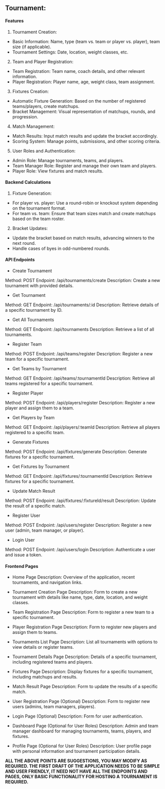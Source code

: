 ## Tournament:

#### Features

1. Tournament Creation:

- Basic Information: Name, type (team vs. team or player vs. player), team size (if applicable).
- Tournament Settings: Date, location, weight classes, etc.

2. Team and Player Registration:

- Team Registration: Team name, coach details, and other relevant information.
- Player Registration: Player name, age, weight class, team assignment.

3. Fixtures Creation:

- Automatic Fixture Generation: Based on the number of registered teams/players, create matchups.
- Bracket Management: Visual representation of matchups, rounds, and progression.

4. Match Management:

- Match Results: Input match results and update the bracket accordingly.
- Scoring System: Manage points, submissions, and other scoring criteria.

5. User Roles and Authentication:

- Admin Role: Manage tournaments, teams, and players.
- Team Manager Role: Register and manage their own team and players.
- Player Role: View fixtures and match results.

#### Backend Calculations

1. Fixture Generation:

- For player vs. player: Use a round-robin or knockout system depending on the tournament format.
- For team vs. team: Ensure that team sizes match and create matchups based on the team roster.

2. Bracket Updates:

- Update the bracket based on match results, advancing winners to the next round.
- Handle cases of byes in odd-numbered rounds.

#### API Endpoints

- Create Tournament

Method: POST
Endpoint: /api/tournaments/create
Description: Create a new tournament with provided details.

- Get Tournament

Method: GET
Endpoint: /api/tournaments/:id
Description: Retrieve details of a specific tournament by ID.

- Get All Tournaments

Method: GET
Endpoint: /api/tournaments
Description: Retrieve a list of all tournaments.

- Register Team

Method: POST
Endpoint: /api/teams/register
Description: Register a new team for a specific tournament.

- Get Teams by Tournament

Method: GET
Endpoint: /api/teams/:tournamentId
Description: Retrieve all teams registered for a specific tournament.

- Register Player

Method: POST
Endpoint: /api/players/register
Description: Register a new player and assign them to a team.

- Get Players by Team

Method: GET
Endpoint: /api/players/:teamId
Description: Retrieve all players registered to a specific team.

- Generate Fixtures

Method: POST
Endpoint: /api/fixtures/generate
Description: Generate fixtures for a specific tournament.

- Get Fixtures by Tournament

Method: GET
Endpoint: /api/fixtures/:tournamentId
Description: Retrieve fixtures for a specific tournament.

- Update Match Result

Method: POST
Endpoint: /api/fixtures/:fixtureId/result
Description: Update the result of a specific match.

- Register User

Method: POST
Endpoint: /api/users/register
Description: Register a new user (admin, team manager, or player).

- Login User

Method: POST
Endpoint: /api/users/login
Description: Authenticate a user and issue a token.

#### Frontend Pages

- Home Page
Description: Overview of the application, recent tournaments, and navigation links.

- Tournament Creation Page
Description: Form to create a new tournament with details like name, type, date, location, and weight classes.

- Team Registration Page
Description: Form to register a new team to a specific tournament.

- Player Registration Page
Description: Form to register new players and assign them to teams.

- Tournaments List Page
Description: List all tournaments with options to view details or register teams.

- Tournament Details Page
Description: Details of a specific tournament, including registered teams and players.

- Fixtures Page
Description: Display fixtures for a specific tournament, including matchups and results.

- Match Result Page
Description: Form to update the results of a specific match.

- User Registration Page (Optional)
Description: Form to register new users (admins, team managers, players).

- Login Page (Optional)
Description: Form for user authentication.

- Dashboard Page (Optional for User Roles)
Description: Admin and team manager dashboard for managing tournaments, teams, players, and fixtures.

- Profile Page (Optional for User Roles)
Description: User profile page with personal information and tournament participation details.

**ALL THE ABOVE POINTS ARE SUGGESTIONS, YOU MAY MODIFY AS REQUIRED. THE FIRST DRAFT OF THE APPLICATION NEEDS TO BE SIMPLE AND USER FRIENDLY, IT NEED NOT HAVE ALL THE ENDPOINTS AND PAGES, ONLY BASIC FUNCTIONALITY FOR HOSTING A TOURNAMENT IS REQUIRED.**
